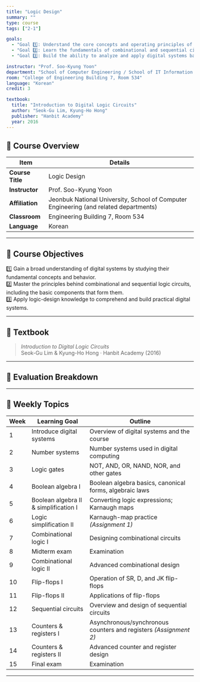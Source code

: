 ```yaml
---
title: "Logic Design"
summary: ""
type: course
tags: ["2-1"]

goals:
  - "Goal 1️⃣: Understand the core concepts and operating principles of digital systems to approach digital design with a broad perspective."
  - "Goal 2️⃣: Learn the fundamentals of combinational and sequential circuits, along with the devices that compose logic circuits."
  - "Goal 3️⃣: Build the ability to analyze and apply digital systems based on logic-circuit design skills."

instructor: "Prof. Soo-Kyung Yoon"
department: "School of Computer Engineering / School of IT Information Engineering / School of Intelligent IT Engineering / School of Computer & Artificial Intelligence, JBNU"
room: "College of Engineering Building 7, Room 534"
language: "Korean"
credit: 3

textbook:
  title: "Introduction to Digital Logic Circuits"
  author: "Seok-Gu Lim, Kyung-Ho Hong"
  publisher: "Hanbit Academy"
  year: 2016
---
```


<!--more-->

## 📘 Course Overview

| Item | Details |
|------|---------|
| **Course Title** | Logic Design |
| **Instructor** | Prof. Soo-Kyung Yoon |
| **Affiliation** | Jeonbuk National University, School of Computer Engineering (and related departments) |
| **Classroom** | Engineering Building 7, Room 534 |
| **Language** | Korean |

---

## 🎯 Course Objectives

1️⃣ Gain a broad understanding of digital systems by studying their fundamental concepts and behavior.  
2️⃣ Master the principles behind combinational and sequential logic circuits, including the basic components that form them.  
3️⃣ Apply logic-design knowledge to comprehend and build practical digital systems.

---

## 📖 Textbook

> *Introduction to Digital Logic Circuits*  
> Seok-Gu Lim & Kyung-Ho Hong · Hanbit Academy (2016)

---

## 🧮 Evaluation Breakdown

<canvas id="evaluationChart" width="400" height="400"></canvas>

<script src="https://cdn.jsdelivr.net/npm/chart.js"></script>
<script>
const ctx = document.getElementById('evaluationChart');
new Chart(ctx, {
  type: 'pie',
  data: {
    labels: ['Midterm Exam', 'Final Exam', 'Attendance', 'Assignments'],
    datasets: [{
      data: [40, 40, 10, 10],
      backgroundColor: ['#9ad0f5', '#ffb7b2', '#ffdac1', '#b5ead7'],
      borderColor: '#222',
      borderWidth: 2
    }]
  },
  options: {
    plugins: {
      legend: {
        position: 'bottom',
        labels: { color: '#ddd', font: { size: 14 } }
      }
    }
  }
});
</script>

---

## 📆 Weekly Topics

| Week | Learning Goal | Outline |
|------|---------------|---------|
| 1 | Introduce digital systems | Overview of digital systems and the course |
| 2 | Number systems | Number systems used in digital computing |
| 3 | Logic gates | NOT, AND, OR, NAND, NOR, and other gates |
| 4 | Boolean algebra I | Boolean algebra basics, canonical forms, algebraic laws |
| 5 | Boolean algebra II & simplification I | Converting logic expressions; Karnaugh maps |
| 6 | Logic simplification II | Karnaugh-map practice *(Assignment 1)* |
| 7 | Combinational logic I | Designing combinational circuits |
| 8 | Midterm exam | Examination |
| 9 | Combinational logic II | Advanced combinational design |
| 10 | Flip-flops I | Operation of SR, D, and JK flip-flops |
| 11 | Flip-flops II | Applications of flip-flops |
| 12 | Sequential circuits | Overview and design of sequential circuits |
| 13 | Counters & registers I | Asynchronous/synchronous counters and registers *(Assignment 2)* |
| 14 | Counters & registers II | Advanced counter and register design |
| 15 | Final exam | Examination |

---
